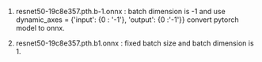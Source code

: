 1. resnet50-19c8e357.pth.b-1.onnx : 
    batch dimension is -1 and use dynamic_axes = {'input': {0 : '-1'}, 'output': {0 :'-1'}} convert 
    pytorch model to onnx.

1. resnet50-19c8e357.pth.b1.onnx : 
    fixed batch size and batch dimension is 1.
 
